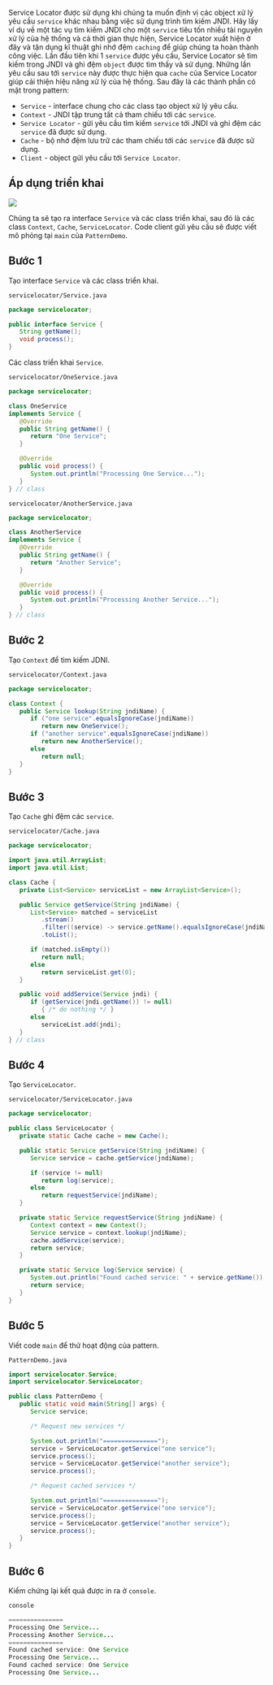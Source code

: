 Service Locator được sử dụng khi chúng ta muốn định vị các object xử lý yêu cầu `service` khác nhau bằng việc sử dụng trình tìm kiếm JNDI. Hãy lấy ví dụ về một tác vụ tìm kiếm JNDI cho một `service` tiêu tốn nhiều tài nguyên xử lý của hệ thống và cả thời gian thực hiện, Service Locator xuất hiện ở đây và tận dụng kĩ thuật ghi nhớ đệm `caching` để giúp chúng ta hoàn thành công việc. Lần đầu tiên khi 1 `service` được yêu cầu, Service Locator sẽ tìm kiếm trong JNDI và ghi đệm `object` được tìm thấy và sử dụng. Những lần yêu cầu sau tới `service` này được thực hiện qua `cache` của Service Locator giúp cải thiện hiệu năng xử lý của hệ thống. Sau đây là các thành phần có mặt trong pattern:

- `Service` - interface chung cho các class tạo object xử lý yêu cầu.
- `Context` - JNDI tập trung tất cả tham chiếu tới các `service`.
- `Service Locator` - gửi yêu cầu tìm kiếm `service` tới JNDI và ghi đệm các `service` đã được sử dụng.
- `Cache` - bộ nhớ đệm lưu trữ các tham chiếu tới các `service` đã được sử dụng.
- `Client` - object gửi yêu cầu tới `Service Locator`.

## Áp dụng triển khai

![](https://images.viblo.asia/2d868e44-a11d-4772-84d4-5767b585c68b.png)

Chúng ta sẽ tạo ra interface `Service` và các class triển khai, sau đó là các class `Context`, `Cache`, `ServiceLocator`. Code client gửi yêu cầu sẽ được viết mô phỏng tại `main` của `PatternDemo`.

## Bước 1

Tạo interface `Service` và các class triển khai.

`servicelocator/Service.java`
```java
package servicelocator;

public interface Service {
   String getName();
   void process();
}
```

Các class triển khai `Service`.

`servicelocator/OneService.java`
```java
package servicelocator;

class OneService
implements Service {
   @Override
   public String getName() {
      return "One Service";
   }

   @Override
   public void process() {
      System.out.println("Processing One Service...");
   }
} // class
```

`servicelocator/AnotherService.java`
```java
package servicelocator;

class AnotherService
implements Service {
   @Override
   public String getName() {
      return "Another Service";
   }

   @Override
   public void process() {
      System.out.println("Processing Another Service...");
   }
} // class
```

## Bước 2

Tạo `Context` để tìm kiếm JDNI.

`servicelocator/Context.java`
```java
package servicelocator;

class Context {
   public Service lookup(String jndiName) {
      if ("one service".equalsIgnoreCase(jndiName))
         return new OneService();
      if ("another service".equalsIgnoreCase(jndiName))
         return new AnotherService();
      else
         return null;
   }
}
```

## Bước 3

Tạo `Cache` ghi đệm các `service`.

`servicelocator/Cache.java`
```java
package servicelocator;

import java.util.ArrayList;
import java.util.List;

class Cache {
   private List<Service> serviceList = new ArrayList<Service>();

   public Service getService(String jndiName) {
      List<Service> matched = serviceList
         .stream()
         .filter((service) -> service.getName().equalsIgnoreCase(jndiName))
         .toList();

      if (matched.isEmpty())
         return null;
      else
         return serviceList.get(0);
   }

   public void addService(Service jndi) {
      if (getService(jndi.getName()) != null)
         { /* do nothing */ }
      else
         serviceList.add(jndi);
   }
} // class
```

## Bước 4

Tạo `ServiceLocator`.

`servicelocator/ServiceLocator.java`
```java
package servicelocator;

public class ServiceLocator {
   private static Cache cache = new Cache();

   public static Service getService(String jndiName) {
      Service service = cache.getService(jndiName);

      if (service != null)
         return log(service);
      else
         return requestService(jndiName);
   }

   private static Service requestService(String jndiName) {
      Context context = new Context();
      Service service = context.lookup(jndiName);
      cache.addService(service);
      return service;
   }

   private static Service log(Service service) {
      System.out.println("Found cached service: " + service.getName());
      return service;
   }
}
```

## Bước 5

Viết code `main` để thử hoạt động của pattern.

`PatternDemo.java`
```java
import servicelocator.Service;
import servicelocator.ServiceLocator;

public class PatternDemo {
   public static void main(String[] args) {
      Service service;

      /* Request new services */

      System.out.println("===============");
      service = ServiceLocator.getService("one service");
      service.process();
      service = ServiceLocator.getService("another service");
      service.process();

      /* Request cached services */

      System.out.println("===============");
      service = ServiceLocator.getService("one service");
      service.process();
      service = ServiceLocator.getService("another service");
      service.process();
   }
}
```

## Bước 6

Kiểm chứng lại kết quả được in ra ở `console`.

`console`
```java
===============
Processing One Service...
Processing Another Service...
===============
Found cached service: One Service
Processing One Service...
Found cached service: One Service
Processing One Service...
```